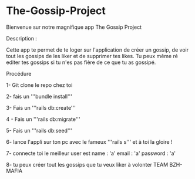 # The-Gossip-Project

Bienvenue sur notre magnifique app The Gossip Project

Description :

Cette app te permet de te loger sur l'application de créer un gossip, de voir tout les gossips de les liker et de supprimer tes likes. Tu peux même ré editer tes gossips si tu n'es pas fière de ce que tu as gossipé.

Procédure

1- Git clone le repo chez toi

2- fais un '''bundle install'''

3- Fais un '''rails db:create'''

4 - Fais un '''rails db:migrate'''

5- Fais un '''rails db:seed'''

6- lance l'appli sur ton pc avec le fameux '''rails s''' et à toi la gloire !

7- connecte toi le meilleur user est name : 'a' email : 'a' password : 'a'

8- tu peux créer tout les gossips que tu veux liker à volonter 
TEAM BZH-MAFIA
